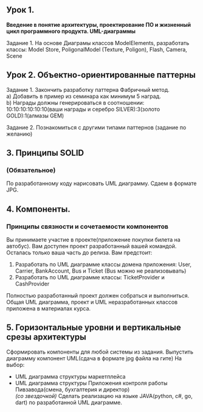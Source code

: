 ## Урок 1.
 **Введение в понятие архитектуры, проектирование ПО и жизненный цикл программного продукта. UML-диаграммы**
 
Задание 1. На основе Диаграмы классов ModelElements, разработать классы: Model Store, PoligonalModel (Texture, Poligon), Flash, Camera, Scene

## Урок 2. Объектно-ориентированные паттерны
Задание 1. Закончить разработку паттерна Фабричный метод.\
a) Добавить в пример из семинара как минимум 5 наград.\
b) Награды должны генерироваться в соотношении: 10:10:10:10:10:10(ваши награды и серебро SILVER):3(золото GOLD):1(алмазы GEM)

Задание 2. Познакомиться с другими типами паттернов (задание по желанию)

## 3. Принципы SOLID
### (Обязательное)
 По разработанному коду нарисовать UML диаграмму. Сдаем в формате JPG. 

 ## 4. Компоненты.
 ### Принципы связности и сочетаемости компонентов
Вы принимаете участие в проекте(приложение покупки билета на автобус). Вам доступен проект разработанный вашей командой. Осталась только ваша часть до релиза. Вам предстоит:
1) Разработать по UML диаграмме классы домена приложения: User, Carrier, BankAccount, Bus и Ticket (Bus можно не реализовывать)
2) Разработать по UML диаграмме классы: TicketProvider и CashProvider

Полностью разработанный проект должен собраться и выполниться. Общая UML диаграмма, проект и UML неразработанных классов приложена в материалах курса.

## 5. Горизонтальные уровни и вертикальные срезы архитектуры
Сформировать компоненты для любой системы из задания. Выпустить диаграмму компонент UML(сдача в формате jpg файла на гите)
На выбор:
- UML диаграмма структуры маркетплейса
- UML диаграмма структуры Приложения контроля работы Пивзавода(смена, бухгалтерия и директор)\
*(со звездочкой)* Сделать реализацию на языке JAVA(python, c#, go, dart) по разработанной UML диаграмме.
